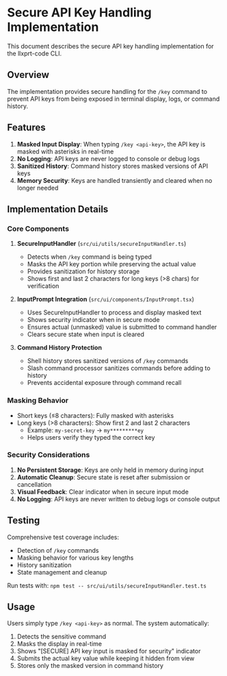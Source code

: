 # Secure API Key Handling Implementation

This document describes the secure API key handling implementation for the llxprt-code CLI.

## Overview

The implementation provides secure handling for the `/key` command to prevent API keys from being exposed in terminal display, logs, or command history.

## Features

1. **Masked Input Display**: When typing `/key <api-key>`, the API key is masked with asterisks in real-time
2. **No Logging**: API keys are never logged to console or debug logs
3. **Sanitized History**: Command history stores masked versions of API keys
4. **Memory Security**: Keys are handled transiently and cleared when no longer needed

## Implementation Details

### Core Components

1. **SecureInputHandler** (`src/ui/utils/secureInputHandler.ts`)
   - Detects when `/key` command is being typed
   - Masks the API key portion while preserving the actual value
   - Provides sanitization for history storage
   - Shows first and last 2 characters for long keys (>8 chars) for verification

2. **InputPrompt Integration** (`src/ui/components/InputPrompt.tsx`)
   - Uses SecureInputHandler to process and display masked text
   - Shows security indicator when in secure mode
   - Ensures actual (unmasked) value is submitted to command handler
   - Clears secure state when input is cleared

3. **Command History Protection**
   - Shell history stores sanitized versions of `/key` commands
   - Slash command processor sanitizes commands before adding to history
   - Prevents accidental exposure through command recall

### Masking Behavior

- Short keys (≤8 characters): Fully masked with asterisks
- Long keys (>8 characters): Show first 2 and last 2 characters
  - Example: `my-secret-key` → `my*********ey`
  - Helps users verify they typed the correct key

### Security Considerations

1. **No Persistent Storage**: Keys are only held in memory during input
2. **Automatic Cleanup**: Secure state is reset after submission or cancellation
3. **Visual Feedback**: Clear indicator when in secure input mode
4. **No Logging**: API keys are never written to debug logs or console output

## Testing

Comprehensive test coverage includes:

- Detection of `/key` commands
- Masking behavior for various key lengths
- History sanitization
- State management and cleanup

Run tests with: `npm test -- src/ui/utils/secureInputHandler.test.ts`

## Usage

Users simply type `/key <api-key>` as normal. The system automatically:

1. Detects the sensitive command
2. Masks the display in real-time
3. Shows "[SECURE] API key input is masked for security" indicator
4. Submits the actual key value while keeping it hidden from view
5. Stores only the masked version in command history
